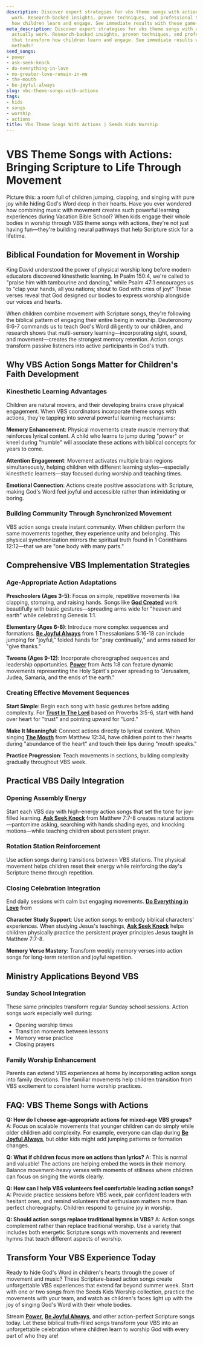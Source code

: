 ```yaml
---
description: Discover expert strategies for vbs theme songs with actions that actually
  work. Research-backed insights, proven techniques, and professional tips that transform
  how children learn and engage. See immediate results with these game-changing methods!
meta_description: Discover expert strategies for vbs theme songs with actions that
  actually work. Research-backed insights, proven techniques, and professional tips
  that transform how children learn and engage. See immediate results with these game-changing
  methods!
seed_songs:
- power
- ask-seek-knock
- do-everything-in-love
- no-greater-love-remain-in-me
- the-mouth
- be-joyful-always
slug: vbs-theme-songs-with-actions
tags:
- kids
- songs
- worship
- actions
title: Vbs Theme Songs With Actions | Seeds Kids Worship
---
```

# VBS Theme Songs with Actions: Bringing Scripture to Life Through Movement

Picture this: a room full of children jumping, clapping, and singing with pure joy while hiding God's Word deep in their hearts. Have you ever wondered how combining music with movement creates such powerful learning experiences during Vacation Bible School? When kids engage their whole bodies in worship through VBS theme songs with actions, they're not just having fun—they're building neural pathways that help Scripture stick for a lifetime.

## Biblical Foundation for Movement in Worship

King David understood the power of physical worship long before modern educators discovered kinesthetic learning. In Psalm 150:4, we're called to "praise him with tambourine and dancing," while Psalm 47:1 encourages us to "clap your hands, all you nations; shout to God with cries of joy!" These verses reveal that God designed our bodies to express worship alongside our voices and hearts.

When children combine movement with Scripture songs, they're following the biblical pattern of engaging their entire being in worship. Deuteronomy 6:6-7 commands us to teach God's Word diligently to our children, and research shows that multi-sensory learning—incorporating sight, sound, and movement—creates the strongest memory retention. Action songs transform passive listeners into active participants in God's truth.

## Why VBS Action Songs Matter for Children's Faith Development

### Kinesthetic Learning Advantages

Children are natural movers, and their developing brains crave physical engagement. When VBS coordinators incorporate theme songs with actions, they're tapping into several powerful learning mechanisms:

**Memory Enhancement**: Physical movements create muscle memory that reinforces lyrical content. A child who learns to jump during "power" or kneel during "humble" will associate these actions with biblical concepts for years to come.

**Attention Engagement**: Movement activates multiple brain regions simultaneously, helping children with different learning styles—especially kinesthetic learners—stay focused during worship and teaching times.

**Emotional Connection**: Actions create positive associations with Scripture, making God's Word feel joyful and accessible rather than intimidating or boring.

### Building Community Through Synchronized Movement

VBS action songs create instant community. When children perform the same movements together, they experience unity and belonging. This physical synchronization mirrors the spiritual truth found in 1 Corinthians 12:12—that we are "one body with many parts."

## Comprehensive VBS Implementation Strategies

### Age-Appropriate Action Adaptations

**Preschoolers (Ages 3-5)**: Focus on simple, repetitive movements like clapping, stomping, and raising hands. Songs like **[God Created](https://seedskidsworship.com/product/god-created-genesis-11/)** work beautifully with basic gestures—spreading arms wide for "heaven and earth" while celebrating Genesis 1:1.

**Elementary (Ages 6-8)**: Introduce more complex sequences and formations. **[Be Joyful Always](https://seedskidsworship.com/product/joyful-always-1-thessalonians-516-18/)** from 1 Thessalonians 5:16-18 can include jumping for "joyful," folded hands for "pray continually," and arms raised for "give thanks."

**Tweens (Ages 9-12)**: Incorporate choreographed sequences and leadership opportunities. **[Power](https://seedskidsworship.com/product/power-acts-18/)** from Acts 1:8 can feature dynamic movements representing the Holy Spirit's power spreading to "Jerusalem, Judea, Samaria, and the ends of the earth."

### Creating Effective Movement Sequences

**Start Simple**: Begin each song with basic gestures before adding complexity. For **[Trust In The Lord](https://seedskidsworship.com/product/trust-in-the-lord-proverbs-35-6/)** based on Proverbs 3:5-6, start with hand over heart for "trust" and pointing upward for "Lord."

**Make It Meaningful**: Connect actions directly to lyrical content. When singing **[The Mouth](https://seedskidsworship.com/product/the-mouth-matthew-1234-2/)** from Matthew 12:34, have children point to their hearts during "abundance of the heart" and touch their lips during "mouth speaks."

**Practice Progression**: Teach movements in sections, building complexity gradually throughout VBS week.

## Practical VBS Daily Integration

### Opening Assembly Energy

Start each VBS day with high-energy action songs that set the tone for joy-filled learning. **[Ask Seek Knock](https://seedskidsworship.com/product/ask-seek-knock-matthew-77-8-2/)** from Matthew 7:7-8 creates natural actions—pantomime asking, searching with hands shading eyes, and knocking motions—while teaching children about persistent prayer.

### Rotation Station Reinforcement

Use action songs during transitions between VBS stations. The physical movement helps children reset their energy while reinforcing the day's Scripture theme through repetition.

### Closing Celebration Integration

End daily sessions with calm but engaging movements. **[Do Everything in Love](https://seedskidsworship.com/product/do-everything-in-love-1-corinthians-1613-14-2/)** from

**Character Study Support**: Use action songs to embody biblical characters' experiences. When studying Jesus's teachings, **[Ask Seek Knock](https://seedskidsworship.com/product/ask-seek-knock-matthew-77-8-2/)** helps children physically practice the persistent prayer principles Jesus taught in Matthew 7:7-8.

**Memory Verse Mastery**: Transform weekly memory verses into action songs for long-term retention and joyful repetition.

## Ministry Applications Beyond VBS

### Sunday School Integration

These same principles transform regular Sunday school sessions. Action songs work especially well during:
- Opening worship times
- Transition moments between lessons
- Memory verse practice
- Closing prayers

### Family Worship Enhancement

Parents can extend VBS experiences at home by incorporating action songs into family devotions. The familiar movements help children transition from VBS excitement to consistent home worship practices.

## FAQ: VBS Theme Songs with Actions

**Q: How do I choose age-appropriate actions for mixed-age VBS groups?**
A: Focus on scalable movements that younger children can do simply while older children add complexity. For example, everyone can clap during **[Be Joyful Always](https://seedskidsworship.com/product/joyful-always-1-thessalonians-516-18/)**, but older kids might add jumping patterns or formation changes.

**Q: What if children focus more on actions than lyrics?**
A: This is normal and valuable! The actions are helping embed the words in their memory. Balance movement-heavy verses with moments of stillness where children can focus on singing the words clearly.

**Q: How can I help VBS volunteers feel comfortable leading action songs?**
A: Provide practice sessions before VBS week, pair confident leaders with hesitant ones, and remind volunteers that enthusiasm matters more than perfect choreography. Children respond to genuine joy in worship.

**Q: Should action songs replace traditional hymns in VBS?**
A: Action songs complement rather than replace traditional worship. Use a variety that includes both energetic Scripture songs with movements and reverent hymns that teach different aspects of worship.

## Transform Your VBS Experience Today

Ready to hide God's Word in children's hearts through the power of movement and music? These Scripture-based action songs create unforgettable VBS experiences that extend far beyond summer week. Start with one or two songs from the Seeds Kids Worship collection, practice the movements with your team, and watch as children's faces light up with the joy of singing God's Word with their whole bodies.

Stream **[Power](https://seedskidsworship.com/product/power-acts-18/)**, **[Be Joyful Always](https://seedskidsworship.com/product/joyful-always-1-thessalonians-516-18/)**, and other action-perfect Scripture songs today. Let these biblical truth-filled songs transform your VBS into an unforgettable celebration where children learn to worship God with every part of who they are!

<script type="application/ld+json">
{
  "@context": "https://schema.org",
  "@type": "Article",
  "headline": "Vbs Theme Songs With Actions",
  "author": {
    "@type": "Organization",
    "name": "Seeds Kids Worship"
  },
  "publisher": {
    "@type": "Organization",
    "name": "Seeds Kids Worship",
    "logo": {
      "@type": "ImageObject",
      "url": "https://seedskidsworship.com/logo.png"
    }
  },
  "datePublished": "2025-09-02T15:44:34.271876",
  "dateModified": "2025-09-02T15:44:34.271894",
  "description": "Discover expert strategies for vbs theme songs with actions that actually work. Research-backed insights, proven techniques, and professional tips that transfor",
  "mainEntityOfPage": {
    "@type": "WebPage",
    "@id": "https://seedskidsworship.com/activities/vbs-theme-songs-with-actions/"
  }
}
</script>

<script type="application/ld+json">
{
  "@context": "https://schema.org",
  "@type": "Product",
  "name": "Power",
  "description": "Energetic song about receiving power from the Holy Spirit to be witnesses from Acts 1:8",
  "url": "https://seedskidsworship.com/product/power-acts-18/",
  "brand": {
    "@type": "Brand",
    "name": "Seeds Kids Worship"
  },
  "category": "Children's Christian Music",
  "album": "Power"
}
</script>

<script type="application/ld+json">
{
  "@context": "https://schema.org",
  "@type": "Product",
  "name": "Ask Seek Knock",
  "description": "Interactive worship song teaching children Jesus' promise about asking seeking and knocking in prayer",
  "url": "https://seedskidsworship.com/product/ask-seek-knock-matthew-77-8-2/",
  "brand": {
